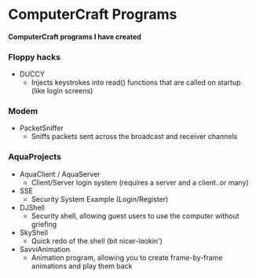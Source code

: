 # ComputerCraft Programs
#### ComputerCraft programs I have created

### Floppy hacks
- DUCCY
  - Injects keystrokes into read() functions that are called on startup (like login screens)

### Modem
- PacketSniffer
  - Sniffs packets sent across the broadcast and receiver channels

### AquaProjects
- AquaClient / AquaServer
  - Client/Server login system (requires a server and a client..or many)
- SSE
  - Security System Example (Login/Register)
- DJShell
  - Security shell, allowing guest users to use the computer without griefing
- SkyShell
  - Quick redo of the shell (bit nicer-lookin')
- SavviAnimation
  - Animation program, allowing you to create frame-by-frame animations and play them back
